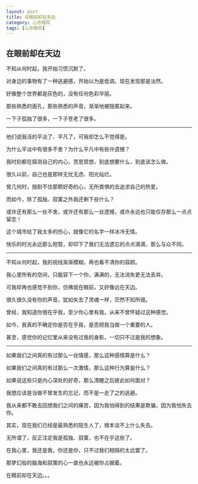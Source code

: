 ```yaml
---
layout: post
title: 在眼前却在天边
category: 心亦随风
tags: [心亦随风]
---
```


## 在眼前却在天边

不知从何时起，我开始习惯沉默了。

对身边的事物有了一种逃避感，开始以为是低调，现在发现那是淡然。

好像整个世界都是灰色的，没有任何色彩华丽。

那些熟悉的面孔，那些熟悉的声音，渐渐地被隐匿起来。

一下子孤独了很多，一下子苍老了很多。

----

他们说我活的平淡了、平凡了，可我却怎么不觉得是。

为什么平淡中有很多不舍？为什么平凡中有些许遗憾？

我时刻都在探测自己的内心，苦思冥想，到底想要什么，到底该怎么做。

很久以前，自己也是那样无忧无虑、阳光灿烂。

曾几何时，按耐不住那颗好奇的心，无所畏惧的去追求自己的热爱。

而如今，除了孤独、寂寞之外我还剩下些什么？

或许还有那么一丝不舍，或许还有那么一丝遗憾，或许永远也只能仅存那么一点点留恋！

这个城市给了我太多的伤心，就像它的名字一样冰冷无情。

快乐的时光永远那么短暂，却印下了我们无法遗忘的点点滴滴，那么与众不同。

----

不知从何时起，我的视线渐渐模糊，再也看不清你的容颜。

我心里所有的空间，只能容下一个你，满满的，无法消失更无法丢弃。

可我却再也感觉不到你，仿佛就在眼前，又好像远在天边。

很久很久没有你的声音，犹如失去了灵魂一样，茫然不知所错。

曾经，我知道你很在乎我，至少你心里有我，从来不曾怀疑过这种感觉。

如今，我真的不确定你是否在乎我，是否把我当做一个重要的人。

甚至，感觉你的记忆里从来没有过我的身影，一切只不过是我的想象。

----

如果我们之间真的有过那么一丝情感，那么这种感情算是什么？

如果我们之间真的有过那么一次激情，那么这种行为算是什么？

如果说这些只是内心深处的好奇，那么清醒之后彼此如何面对？

我想应该是当做不曾发生的忘记，而不是一走了之的逃避。

我从来都不敢去回想我们之间的痛苦，因为我怕得到的结果是欺骗，因为我怕失去你。

其实，现在我们已经是最熟悉的陌生人了，根本谈不上什么失去。

无所谓了，反正注定我是孤独、寂寞，也不在乎这些了。

在我心里，我还是我，你还是你，只不过我们相隔的太远罢了。

那梦幻般的脑海和寂寞的心一直也永远被你占据着。

在眼前却在天边。。。